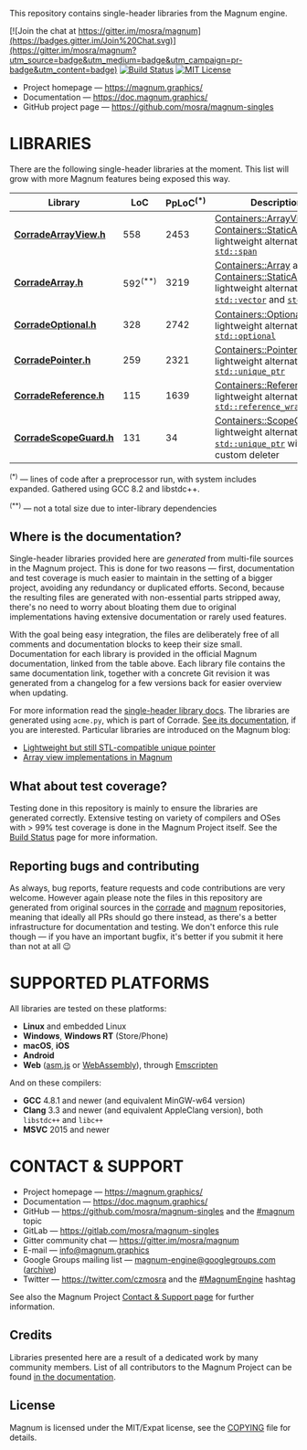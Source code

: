 This repository contains single-header libraries from the Magnum engine.

[![Join the chat at https://gitter.im/mosra/magnum](https://badges.gitter.im/Join%20Chat.svg)](https://gitter.im/mosra/magnum?utm_source=badge&utm_medium=badge&utm_campaign=pr-badge&utm_content=badge)
[![Build Status](https://travis-ci.org/mosra/magnum-singles.svg?branch=master)](https://travis-ci.org/mosra/magnum-singles)
[![MIT License](https://img.shields.io/badge/license-MIT-green.svg)](https://opensource.org/licenses/MIT)

-   Project homepage — https://magnum.graphics/
-   Documentation — https://doc.magnum.graphics/
-   GitHub project page — https://github.com/mosra/magnum-singles

LIBRARIES
=========

There are the following single-header libraries at the moment. This list will
grow with more Magnum features being exposed this way.

Library         | LoC | PpLoC<sup>(*)</sup>     | Description
--------------- | --- | ----------------------- | -------------------
**[CorradeArrayView.h](CorradeArrayView.h)** | 558 | 2453   | [Containers::ArrayView](https://doc.magnum.graphics/corrade/classCorrade_1_1Containers_1_1ArrayView.html) and [Containers::StaticArrayView](https://doc.magnum.graphics/corrade/classCorrade_1_1Containers_1_1StaticArrayView.html), lightweight alternatives to [`std::span`](https://en.cppreference.com/w/cpp/container/span)
**[CorradeArray.h](CorradeArray.h)** | 592<sup>(**)</sup> | 3219 | [Containers::Array](https://doc.magnum.graphics/corrade/classCorrade_1_1Containers_1_1Array.html) and [Containers::StaticArray](https://doc.magnum.graphics/corrade/classCorrade_1_1Containers_1_1StaticArray.html), lightweight alternatives to [`std::vector`](https://en.cppreference.com/w/cpp/container/vector) and [`std::array`](https://en.cppreference.com/w/cpp/container/span)
**[CorradeOptional.h](CorradeOptional.h)** | 328 | 2742   | [Containers::Optional](https://doc.magnum.graphics/corrade/classCorrade_1_1Containers_1_1Optional.html), a lightweight alternative to [`std::optional`](https://en.cppreference.com/w/cpp/utility/optional)
**[CorradePointer.h](CorradePointer.h)** | 259 | 2321     | [Containers::Pointer](https://doc.magnum.graphics/corrade/classCorrade_1_1Containers_1_1Pointer.html), a lightweight alternative to [`std::unique_ptr`](https://en.cppreference.com/w/cpp/memory/unique_ptr)
**[CorradeReference.h](CorradeReference.h)** | 115 | 1639 | [Containers::Reference](https://doc.magnum.graphics/corrade/classCorrade_1_1Containers_1_1Reference.html), a lightweight alternative to [`std::reference_wrapper`](https://en.cppreference.com/w/cpp/utility/functional/reference_wrapper)
**[CorradeScopeGuard.h](CorradeScopeGuard.h)** | 131 | 34 | [Containers::ScopeGuard](https://doc.magnum.graphics/corrade/classCorrade_1_1Containers_1_1ScopeGuard.html), a lightweight alternative to [`std::unique_ptr`](https://en.cppreference.com/w/cpp/memory/unique_ptr) with a custom deleter

<sup>(*)</sup> — lines of code after a preprocessor run, with system includes
expanded. Gathered using GCC 8.2 and libstdc++.

<sup>(**)</sup> — not a total size due to inter-library dependencies

Where is the documentation?
---------------------------

Single-header libraries provided here are *generated* from multi-file sources
in the Magnum project. This is done for two reasons — first, documentation and
test coverage is much easier to maintain in the setting of a bigger project,
avoiding any redundancy or duplicated efforts. Second, because the resulting
files are generated with non-essential parts stripped away, there's no need to
worry about bloating them due to original implementations having extensive
documentation or rarely used features.

With the goal being easy integration, the files are deliberately free of all
comments and documentation blocks to keep their size small. Documentation for
each library is provided in the official Magnum documentation, linked from the
table above. Each library file contains the same documentation link, together
with a concrete Git revision it was generated from a changelog for a few
versions back for easier overview when updating.

For more information read the [single-header library docs](https://doc.magnum.graphics/corrade/corrade-singles.html). The libraries are generated
using `acme.py`, which is part of Corrade.
[See its documentation](https://doc.magnum.graphics/corrade/acme.html), if you
are interested. Particular libraries are introduced on the Magnum blog:

-   [Lightweight but still STL-compatible unique pointer](https://blog.magnum.graphics/backstage/lightweight-stl-compatible-unique-pointer/)
-   [Array view implementations in Magnum](https://blog.magnum.graphics/backstage/array-view-implementations/)

What about test coverage?
-------------------------

Testing done in this repository is mainly to ensure the libraries are generated
correctly. Extensive testing on variety of compilers and OSes with > 99% test
coverage is done in the Magnum Project itself. See the
[Build Status](https://magnum.graphics/build-status/) page for more
information.

Reporting bugs and contributing
-------------------------------

As always, bug reports, feature requests and code contributions are very
welcome. However again please note the files in this repository are generated
from original sources in the [corrade](https://github.com/mosra/corrade) and
[magnum](https://github.com/mosra/magnum) repositories, meaning that ideally
all PRs should go there instead, as there's a better infrastructure for
documentation and testing. We don't enforce this rule though — if you have an
important bugfix, it's better if you submit it here than not at all 😉

SUPPORTED PLATFORMS
===================

All libraries are tested on these platforms:

-   **Linux** and embedded Linux
-   **Windows**, **Windows RT** (Store/Phone)
-   **macOS**, **iOS**
-   **Android**
-   **Web** ([asm.js](http://asmjs.org/) or [WebAssembly](http://webassembly.org/)),
    through [Emscripten](http://kripken.github.io/emscripten-site/)

And on these compilers:

-   **GCC** 4.8.1 and newer (and equivalent MinGW-w64 version)
-   **Clang** 3.3 and newer (and equivalent AppleClang version), both
    `libstdc++` and `libc++`
-   **MSVC** 2015 and newer

CONTACT & SUPPORT
=================

-   Project homepage — https://magnum.graphics/
-   Documentation — https://doc.magnum.graphics/
-   GitHub — https://github.com/mosra/magnum-singles and the
    [#magnum](https://github.com/topics/magnum) topic
-   GitLab — https://gitlab.com/mosra/magnum-singles
-   Gitter community chat — https://gitter.im/mosra/magnum
-   E-mail — info@magnum.graphics
-   Google Groups mailing list — magnum-engine@googlegroups.com
    ([archive](https://groups.google.com/forum/#!forum/magnum-engine))
-   Twitter — https://twitter.com/czmosra and the
    [#MagnumEngine](https://twitter.com/hashtag/MagnumEngine) hashtag

See also the Magnum Project [Contact & Support page](https://magnum.graphics/contact/)
for further information.

Credits
-------

Libraries presented here are a result of a dedicated work by many community
members. List of all contributors to the Magnum Project can be found
[in the documentation](https://doc.magnum.graphics/magnum/credits-contributors.html).

License
-------

Magnum is licensed under the MIT/Expat license, see the [COPYING](COPYING) file
for details.
